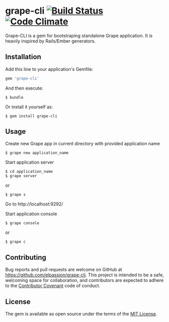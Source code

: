 # grape-cli [![Build Status](https://travis-ci.org/elpassion/grape-cli.svg?branch=master)](https://travis-ci.org/elpassion/grape-cli) [![Code Climate](https://codeclimate.com/github/elpassion/grape-cli/badges/gpa.svg)](https://codeclimate.com/github/elpassion/grape-cli)

Grape-CLI is a gem for bootstraping standalone Grape application. 
It is heavily inspired by Rails/Ember generators.

## Installation

Add this line to your application's Gemfile:

```ruby
gem 'grape-cli'
```

And then execute:

    $ bundle

Or install it yourself as:

    $ gem install grape-cli

## Usage
Create new Grape app in current directory with provided application name

    $ grape new application_name
    
Start application server

    $ cd application_name
    $ grape server
or 

    $ grape s
Go to http://localhost:9292/

Start application console

    $ grape console
or 

    $ grape c


## Contributing

Bug reports and pull requests are welcome on GitHub at https://github.com/elpassion/grape-cli. This project is intended to be a safe, welcoming space for collaboration, and contributors are expected to adhere to the [Contributor Covenant](contributor-covenant.org) code of conduct.


## License

The gem is available as open source under the terms of the [MIT License](http://opensource.org/licenses/MIT).

